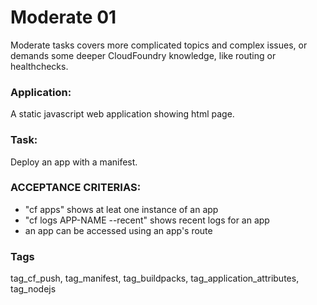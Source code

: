 # Moderate 01
Moderate tasks covers more complicated topics and complex issues,
or demands some deeper  CloudFoundry  knowledge, like routing or
healthchecks. 

### Application:
A static javascript web application showing html page. 

### Task:
Deploy an app with a manifest.

### ACCEPTANCE CRITERIAS:
- "cf apps" shows at leat one instance of an app
- "cf logs APP-NAME --recent" shows recent logs for an app
- an app can be accessed using an app's route

### Tags
tag_cf_push, tag_manifest, tag_buildpacks, tag_application_attributes, tag_nodejs
